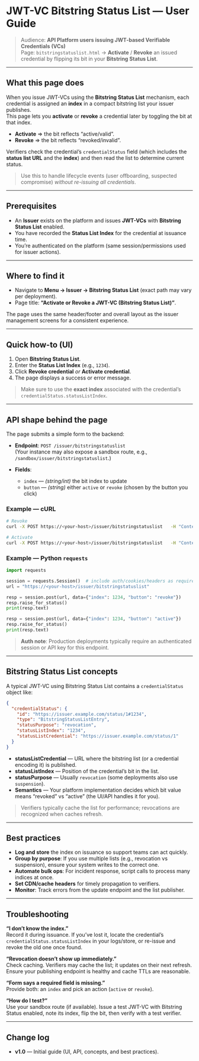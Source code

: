 # JWT-VC Bitstring Status List — User Guide

> Audience: **API Platform users issuing JWT-based Verifiable Credentials (VCs)**  
> Page: `bitstringstatuslist.html` → **Activate** / **Revoke** an issued credential by flipping its bit in your **Bitstring Status List**.

---

## What this page does

When you issue JWT-VCs using the **Bitstring Status List** mechanism, each credential is assigned an **index** in a compact bitstring list your issuer publishes.  
This page lets you **activate** or **revoke** a credential later by toggling the bit at that index.

- **Activate** ⇒ the bit reflects “active/valid”.  
- **Revoke** ⇒ the bit reflects “revoked/invalid”.

Verifiers check the credential’s `credentialStatus` field (which includes the **status list URL** and the **index**) and then read the list to determine current status.

> Use this to handle lifecycle events (user offboarding, suspected compromise) *without re-issuing all credentials*.

---

## Prerequisites

- An **Issuer** exists on the platform and issues **JWT-VCs** with **Bitstring Status List** enabled.  
- You have recorded the **Status List Index** for the credential at issuance time.  
- You’re authenticated on the platform (same session/permissions used for issuer actions).

---

## Where to find it

- Navigate to **Menu → Issuer → Bitstring Status List** (exact path may vary per deployment).  
- Page title: **“Activate or Revoke a JWT-VC (Bitstring Status List)”**.

The page uses the same header/footer and overall layout as the issuer management screens for a consistent experience.

---

## Quick how-to (UI)

1. Open **Bitstring Status List**.  
2. Enter the **Status List Index** (e.g., `1234`).  
3. Click **Revoke credential** *or* **Activate credential**.  
4. The page displays a success or error message.

> Make sure to use the **exact index** associated with the credential’s `credentialStatus.statusListIndex`.

---

## API shape behind the page

The page submits a simple form to the backend:

- **Endpoint**: `POST /issuer/bitstringstatuslist`  
  (Your instance may also expose a sandbox route, e.g., `/sandbox/issuer/bitstringstatuslist`.)

- **Fields**:
  - `index` — *(string/int)* the bit index to update
  - `button` — *(string)* either `active` or `revoke` (chosen by the button you click)

### Example — cURL

```bash
# Revoke
curl -X POST https://<your-host>/issuer/bitstringstatuslist   -H "Content-Type: application/x-www-form-urlencoded"   --data "index=1234&button=revoke"

# Activate
curl -X POST https://<your-host>/issuer/bitstringstatuslist   -H "Content-Type: application/x-www-form-urlencoded"   --data "index=1234&button=active"
```

### Example — Python `requests`

```python
import requests

session = requests.Session()  # include auth/cookies/headers as required by your deployment
url = "https://<your-host>/issuer/bitstringstatuslist"

resp = session.post(url, data={"index": 1234, "button": "revoke"})
resp.raise_for_status()
print(resp.text)

resp = session.post(url, data={"index": 1234, "button": "active"})
resp.raise_for_status()
print(resp.text)
```

> **Auth note**: Production deployments typically require an authenticated session or API key for this endpoint.

---

## Bitstring Status List concepts

A typical JWT-VC using Bitstring Status List contains a `credentialStatus` object like:

```json
{
  "credentialStatus": {
    "id": "https://issuer.example.com/status/1#1234",
    "type": "BitstringStatusListEntry",
    "statusPurpose": "revocation",
    "statusListIndex": "1234",
    "statusListCredential": "https://issuer.example.com/status/1"
  }
}
```

- **statusListCredential** — URL where the bitstring list (or a credential encoding it) is published.  
- **statusListIndex** — Position of the credential’s bit in the list.  
- **statusPurpose** — Usually `revocation` (some deployments also use `suspension`).  
- **Semantics** — Your platform implementation decides which bit value means “revoked” vs “active” (the UI/API handles it for you).

> Verifiers typically cache the list for performance; revocations are recognized when caches refresh.

---

## Best practices

- **Log and store** the index on issuance so support teams can act quickly.  
- **Group by purpose**: If you use multiple lists (e.g., revocation vs suspension), ensure your system writes to the correct one.  
- **Automate bulk ops**: For incident response, script calls to process many indices at once.  
- **Set CDN/cache headers** for timely propagation to verifiers.  
- **Monitor**: Track errors from the update endpoint and the list publisher.

---

## Troubleshooting

**“I don’t know the index.”**  
Record it during issuance. If you’ve lost it, locate the credential’s `credentialStatus.statusListIndex` in your logs/store, or re-issue and revoke the old one once found.

**“Revocation doesn’t show up immediately.”**  
Check caching. Verifiers may cache the list; it updates on their next refresh. Ensure your publishing endpoint is healthy and cache TTLs are reasonable.

**“Form says a required field is missing.”**  
Provide both: an `index` and pick an action (`active` or `revoke`).

**“How do I test?”**  
Use your sandbox route (if available). Issue a test JWT-VC with Bitstring Status enabled, note its index, flip the bit, then verify with a test verifier.

---

## Change log

- **v1.0** — Initial guide (UI, API, concepts, and best practices).
